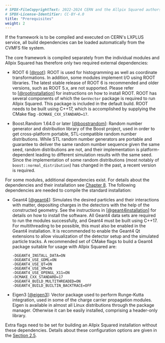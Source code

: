```yaml
---
# SPDX-FileCopyrightText: 2022-2024 CERN and the Allpix Squared authors
# SPDX-License-Identifier: CC-BY-4.0
title: "Prerequisites"
weight: 2
---
```


If the framework is to be compiled and executed on CERN's LXPLUS service, all build dependencies can be loaded automatically
from the CVMFS ﬁle system.

The core framework is compiled separately from the individual modules and Allpix Squared has therefore only two required
external dependencies:

- ROOT 6 \[[@root]\]:
  ROOT is used for histogramming as well as coordinate transformations. In addition, some modules implement I/O using ROOT
  libraries. The latest stable release of ROOT 6 is recommended and older versions, such as ROOT 5.x, are not supported.
  Please refer to \[[@rootinstallation]\] for instructions on how to install ROOT. ROOT has several components of which the
  `GenVector` package is required to run Allpix Squared. This package is included in the default build. ROOT needs to be
  built using C++17, which is accomplished by supplying the CMake flag `-DCMAKE_CXX_STANDARD=17`.

- Boost.Random 1.64.0 or later \[[@boostrandom]\]:
  Random number generator and distribution library of the Boost project, used in order to get cross-platform portable,
  STL-compatible random number distributions. While STL random number generators are portable and guarantee to deliver the
  same random number sequence given the same seed, random distributions are not, and their implementation is
  platform-dependent leading to different simulation results with the same seed. Since the implementation of some random
  distributions (most notably of `boost::normal_distribution`) has changed in the past, a recent version is required.

For some modules, additional dependencies exist. For details about the dependencies and their installation see
[Chapter 8](../08_modules/_index.md). The following dependencies are needed to compile the standard installation:

- Geant4 \[[@geant4]\]:
  Simulates the desired particles and their interactions with matter, depositing charges in the detectors with the help of
  the constructed geometry. See the instructions in \[[@geant4installation]\] for details on how to install the software.
  All Geant4 data sets are required to run the modules successfully, and Geant4 must be built using C++17. For
  multithreading to be possible, this must also be enabled in the Geant4 installation. It is recommended to enable the
  Geant4 Qt extensions to allow visualization of the detector setup and the simulated particle tracks. A recommended set of
  CMake flags to build a Geant4 package suitable for usage with Allpix Squared are:
  ```
  -DGEANT4_INSTALL_DATA=ON
  -DGEANT4_USE_GDML=ON
  -DGEANT4_USE_QT=ON
  -DGEANT4_USE_XM=ON
  -DGEANT4_USE_OPENGL_X11=ON
  -DCMAKE_CXX_STANDARD=17
  -DGEANT4_BUILD_MULTITHREADED=ON
  -DGEANT4_BUILD_BUILTIN_BACKTRACE=OFF
  ```

- Eigen3 \[[@eigen3]\]:
  Vector package used to perform Runge-Kutta integration, used in some of the charge carrier propagation modules. Eigen is
  available in almost all Linux distributions through the package manager. Otherwise it can be easily installed, comprising
  a header-only library.

Extra flags need to be set for building an Allpix Squared installation without these dependencies. Details about these
configuration options are given in the [Section 2.5](./05_cmake_configuration.md).


[@root]: http://root.cern.ch/
[@rootinstallation]: https://root.cern.ch/building-root
[@boostrandom]: https://www.boost.org/doc/libs/1_75_0/doc/html/boost_random/reference.html
[@geant4]: https://doi.org/10.1016/S0168-9002(03)01368-8
[@geant4installation]: https://geant4-userdoc.web.cern.ch/UsersGuides/InstallationGuide/html
[@eigen3]: http://eigen.tuxfamily.org
